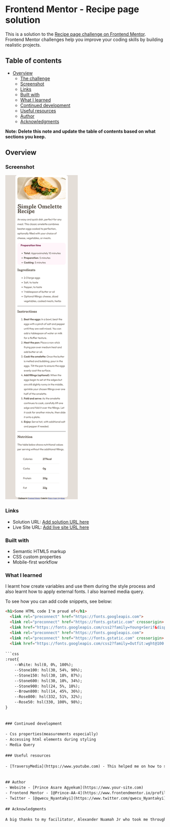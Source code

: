 # Frontend Mentor - Recipe page solution

This is a solution to the [Recipe page challenge on Frontend Mentor](https://www.frontendmentor.io/challenges/recipe-page-KiTsR8QQKm). Frontend Mentor challenges help you improve your coding skills by building realistic projects. 

## Table of contents

- [Overview](#overview)
  - [The challenge](#the-challenge)
  - [Screenshot](#screenshot)
  - [Links](#links)
  - [Built with](#built-with)
  - [What I learned](#what-i-learned)
  - [Continued development](#continued-development)
  - [Useful resources](#useful-resources)
  - [Author](#author)
  - [Acknowledgments](#acknowledgments)

**Note: Delete this note and update the table of contents based on what sections you keep.**

## Overview

### Screenshot

![](./assets/images/Screenshot%202025-05-23%20at%2014-39-23%20Frontend%20Mentor%20Recipe%20page.png)


### Links

- Solution URL: [Add solution URL here](https://your-solution-url.com)
- Live Site URL: [Add live site URL here](https://your-live-site-url.com)


### Built with

- Semantic HTML5 markup
- CSS custom properties
- Mobile-first workflow


### What I learned

I learnt how create variables and use them during the style process and also learnt how to apply external fonts. I also learned media query.

To see how you can add code snippets, see below:

```html
<h1>Some HTML code I'm proud of</h1>
  <link rel="preconnect" href="https://fonts.googleapis.com">
  <link rel="preconnect" href="https://fonts.gstatic.com" crossorigin>
  <link href="https://fonts.googleapis.com/css2?family=Young+Serif&display=swap" rel="stylesheet">
  <link rel="preconnect" href="https://fonts.googleapis.com">
  <link rel="preconnect" href="https://fonts.gstatic.com" crossorigin>
  <link href="https://fonts.googleapis.com/css2?family=Outfit:wght@100..900&display=swap" rel="stylesheet">

```css
:root{
    --White: hsl(0, 0%, 100%);
    --Stone100: hsl(30, 54%, 90%);
    --Stone150: hsl(30, 18%, 87%);
    --Stone600: hsl(30, 10%, 34%);
    --Stone900: hsl(24, 5%, 18%);
    --Brown800: hsl(14, 45%, 36%);
    --Rose800: hsl(332, 51%, 32%);
    --Rose50: hsl(330, 100%, 98%);
}


### Continued development

- Css properties(measurements especially)
- Accessing html elements during styling
- Media Query

### Useful resources

- [TraversyMedia](https://www.youtube.com) - This helped me on how to structure a webpage using semantic and non-semantic tags, creating easy access to html elements during the styling process


## Author
- Website - [Prince Asare Agyekum](https://www.your-site.com)
- Frontend Mentor - [@Prince-AA-4](https://www.frontendmentor.io/profile/Prince-AA-4)
- Twitter - [@qwecu_Nyantakyi](https://www.twitter.com/qwecu_Nyantakyi)

## Acknowledgments

A big thanks to my facilitator, Alexander Nuamah Jr who took me through similar designs which shaped my understanding of HTML and CSS. Another thanks to Youtube accounts like MoshHamadeni and Traversy Media. they have really helped me in this journey.
